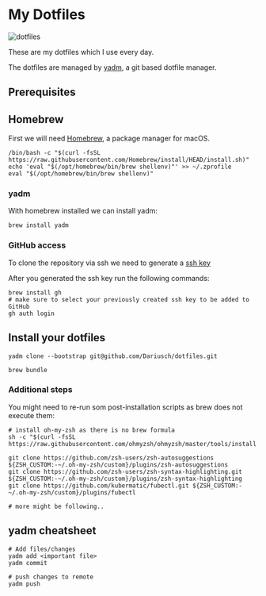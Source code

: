 # My Dotfiles

![dotfiles](https://dotfiles.github.io/images/dotfiles-logo.png)

These are my dotfiles which I use every day.

The dotfiles are managed by [yadm](https://github.com/TheLocehiliosan/yadm), a git based dotfile manager.

## Prerequisites

## Homebrew

First we will need [Homebrew](https://brew.sh/), a package manager for macOS.

```shell
/bin/bash -c "$(curl -fsSL https://raw.githubusercontent.com/Homebrew/install/HEAD/install.sh)"
echo 'eval "$(/opt/homebrew/bin/brew shellenv)"' >> ~/.zprofile
eval "$(/opt/homebrew/bin/brew shellenv)"
```

### yadm

With homebrew installed we can install yadm:

```shell
brew install yadm
```

### GitHub access

To clone the repository via ssh we need to generate a [ssh key](https://docs.github.com/en/authentication/connecting-to-github-with-ssh/generating-a-new-ssh-key-and-adding-it-to-the-ssh-agent)

After you generated the ssh key run the following commands:

```shell
brew install gh
# make sure to select your previously created ssh key to be added to GitHub
gh auth login
```

## Install your dotfiles

```shell
yadm clone --bootstrap git@github.com/Dariusch/dotfiles.git

brew bundle
```

### Additional steps

You might need to re-run som post-installation scripts as brew does not execute them:

```shell
# install oh-my-zsh as there is no brew formula
sh -c "$(curl -fsSL https://raw.githubusercontent.com/ohmyzsh/ohmyzsh/master/tools/install.sh)"

git clone https://github.com/zsh-users/zsh-autosuggestions ${ZSH_CUSTOM:-~/.oh-my-zsh/custom}/plugins/zsh-autosuggestions
git clone https://github.com/zsh-users/zsh-syntax-highlighting.git ${ZSH_CUSTOM:-~/.oh-my-zsh/custom}/plugins/zsh-syntax-highlighting
git clone https://github.com/kubermatic/fubectl.git ${ZSH_CUSTOM:-~/.oh-my-zsh/custom}/plugins/fubectl

# more might be following..
```

## yadm cheatsheet

```shell
# Add files/changes
yadm add <important file>
yadm commit

# push changes to remote
yadm push
```
